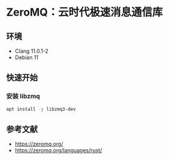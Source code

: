 # ZeroMQ：云时代极速消息通信库

## 环境
- Clang 11.0.1-2
- Debian 11

## 快速开始

### 安装 libzmq

```bash
apt install -y libzmq3-dev
```

## 参考文献
- https://zeromq.org/
- https://zeromq.org/languages/rust/
